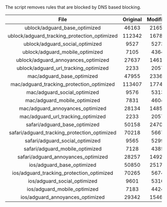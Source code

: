 The script removes rules that are blocked by DNS based blocking.


| File | Original | Modified |
|:----:|:-----:|:-----:|
| ublock/adguard_base_optimized | 46163 | 21654 |
| ublock/adguard_tracking_protection_optimized | 112342 | 16780 |
| ublock/adguard_social_optimized | 9527 | 5273 |
| ublock/adguard_mobile_optimized | 7105 | 4364 |
| ublock/adguard_annoyances_optimized | 27637 | 14613 |
| ublock/adguard_url_tracking_optimized | 2233 | 2057 |
| mac/adguard_base_optimized | 47955 | 23368 |
| mac/adguard_tracking_protection_optimized | 113407 | 17746 |
| mac/adguard_social_optimized | 9576 | 5313 |
| mac/adguard_mobile_optimized | 7831 | 4604 |
| mac/adguard_annoyances_optimized | 28134 | 14854 |
| mac/adguard_url_tracking_optimized | 2233 | 2057 |
| safari/adguard_base_optimized | 50158 | 24708 |
| safari/adguard_tracking_protection_optimized | 70218 | 5667 |
| safari/adguard_social_optimized | 9565 | 5299 |
| safari/adguard_mobile_optimized | 7128 | 4385 |
| safari/adguard_annoyances_optimized | 28257 | 14927 |
| ios/adguard_base_optimized | 50850 | 25171 |
| ios/adguard_tracking_protection_optimized | 70265 | 5674 |
| ios/adguard_social_optimized | 9601 | 5316 |
| ios/adguard_mobile_optimized | 7183 | 4424 |
| ios/adguard_annoyances_optimized | 29342 | 15460 |